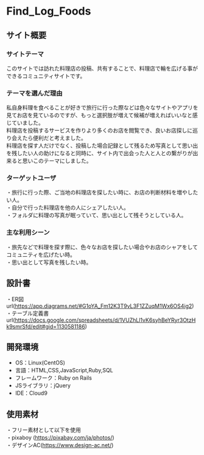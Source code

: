# Find_Log_Foods

## サイト概要
### サイトテーマ
このサイトでは訪れた料理店の投稿、共有することで、料理店で輪を広げる事ができるコミュニティサイトです。

### テーマを選んだ理由
私自身料理を食べることが好きで旅行に行った際などは色々なサイトやアプリを見てお店を見ているのですが、もっと選択肢が増えて候補が増えればいいなと感じていました。  
料理店を投稿するサービスを作りより多くのお店を閲覧でき、良いお店探しに巡り会えたら便利だと考えました。  
料理店を探す人だけでなく、投稿した場合記録として残るため写真として思い出を残したい人の助けになると同時に、サイト内で出会った人と人との繋がりが出来ると思いこのテーマにしました。

### ターゲットユーザ
・旅行に行った際、ご当地の料理店を探したい時に、お店の判断材料を増やしたい人。  
・自分で行った料理店を他の人にシェアしたい人。  
・フォルダに料理の写真が眠っていて、思い出として残そうとしている人。

### 主な利用シーン
・旅先などで料理を探す際に、色々なお店を探したい場合やお店のシャアをしてコミュニティを広げたい時。  
・思い出として写真を残したい時。

## 設計書
・ER図url(https://app.diagrams.net/#G1oYA_Fm12K3T9vL3F1ZZuqM1Wx6OS4ig2)  
・テーブル定義書url(https://docs.google.com/spreadsheets/d/1VUZhLl1vK6syhBeYRyr3OtzHk9smrSfd/edit#gid=1130581186)

## 開発環境
- OS：Linux(CentOS)
- 言語：HTML,CSS,JavaScript,Ruby,SQL
- フレームワーク：Ruby on Rails
- JSライブラリ：jQuery
- IDE：Cloud9

## 使用素材
・フリー素材として以下を使用  
・pixaboy (https://pixabay.com/ja/photos/)  
・デザインAC(https://www.design-ac.net/)
